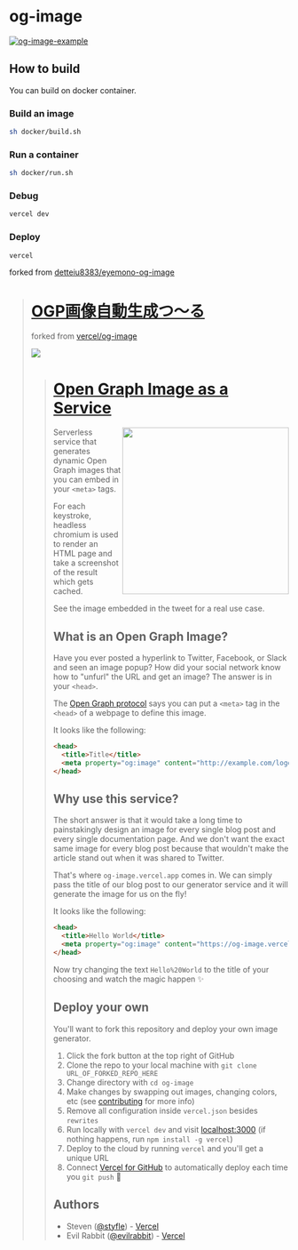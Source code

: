 # og-image
[![og-image-example](https://og-image.yu9824.com/**OGP%E7%94%BB%E5%83%8F**%E8%87%AA%E5%8B%95%E7%94%9F%E6%88%90%E3%83%84%E3%83%BC%E3%83%AB.png?pattern=none&md=1&fontSize=50px&textColor=%233b3b38&textStrongColor=%2345859c&overlay=https%3A%2F%2Fog-image.yu9824.com%2FOGP_overlay.png)](https://og-image.yu9824.com/)

## How to build
You can build on docker container.

### Build an image
```bash
sh docker/build.sh
```

### Run a container
```bash
sh docker/run.sh
```

### Debug
```bash
vercel dev
```

### Deploy
```bash
vercel
```

forked from 
[detteiu8383/eyemono-og-image](https://github.com/detteiu8383/eyemono-og-image)

> # [OGP画像自動生成つ～る](https://og-image.eyemono.moe/)
> 
> forked from 
> [vercel/og-image](https://github.com/vercel/og-image)
> 
> [![](https://og-image.eyemono.moe/**OGP%E7%94%BB%E5%83%8F**%E8%87%AA%E5%8B%95%E7%94%9F%E6%88%90%E3%83%84%E3%83%BC%E3%83%AB.png?pattern=none&md=1&fontSize=75px&textColor=%23404040&textStrongColor=%238340BB&overlay=https%3A%2F%2Fog-image.eyemono.moe%2FOGP_overlay.png)](https://og-image.eyemono.moe/)
>> # [Open Graph Image as a Service](https://og-image.vercel.app)
>> 
>> <a href="https://twitter.com/vercel">
>>     <img align="right" src="https://og-image.vercel.app/tweet.png" height="300" />
>> </a>
>> 
>> Serverless service that generates dynamic Open Graph images that you can embed in your `<meta>` tags.
>> 
>> For each keystroke, headless chromium is used to render an HTML page and take a screenshot of the result which gets cached.
>> 
>> See the image embedded in the tweet for a real use case.
>> 
>> 
>> ## What is an Open Graph Image?
>> 
>> Have you ever posted a hyperlink to Twitter, Facebook, or Slack and seen an image popup?
>> How did your social network know how to "unfurl" the URL and get an image?
>> The answer is in your `<head>`.
>> 
>> The [Open Graph protocol](http://ogp.me) says you can put a `<meta>` tag in the `<head>` of a webpage to define this image.
>> 
>> It looks like the following:
>> 
>> ```html
>> <head>
>>   <title>Title</title>
>>   <meta property="og:image" content="http://example.com/logo.jpg" />
>> </head>
>> ```
>> 
>> ## Why use this service?
>> 
>> The short answer is that it would take a long time to painstakingly design an image for every single blog post and every single documentation page. And we don't want the exact same image for every blog post because that wouldn't make the article stand out when it was shared to Twitter. 
>> 
>> That's where `og-image.vercel.app` comes in. We can simply pass the title of our blog post to our generator service and it will generate the image for us on the fly!
>> 
>> It looks like the following:
>> 
>> ```html
>> <head>
>>   <title>Hello World</title>
>>   <meta property="og:image" content="https://og-image.vercel.app/Hello%20World.png" />
>> </head>
>> ```
>> 
>> Now try changing the text `Hello%20World` to the title of your choosing and watch the magic happen ✨
>> 
>> ## Deploy your own
>> 
>> You'll want to fork this repository and deploy your own image generator.
>> 
>> 1. Click the fork button at the top right of GitHub
>> 2. Clone the repo to your local machine with `git clone URL_OF_FORKED_REPO_HERE`
>> 3. Change directory with `cd og-image`
>> 4. Make changes by swapping out images, changing colors, etc (see [contributing](https://github.com/vercel/og-image/blob/main/CONTRIBUTING.md) for more info)
>> 5. Remove all configuration inside `vercel.json` besides `rewrites`
>> 6. Run locally with `vercel dev` and visit [localhost:3000](http://localhost:3000)  (if nothing happens, run `npm install -g vercel`)
>> 7. Deploy to the cloud by running `vercel` and you'll get a unique URL
>> 8. Connect [Vercel for GitHub](https://vercel.com/github) to automatically deploy each time you `git push` 🚀
>> 
>> ## Authors
>> 
>> - Steven ([@styfle](https://twitter.com/styfle)) - [Vercel](https://vercel.com)
>> - Evil Rabbit ([@evilrabbit](https://twitter.com/evilrabbit_)) - [Vercel](https://vercel.com)
>> 